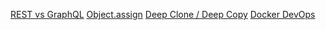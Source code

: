[REST vs GraphQL](/rest-vs-graphql.md)
[Object.assign](/object.assign.md)
[Deep Clone / Deep Copy](/deep-clone-deep-copy.md)
[Docker DevOps](/docker-devops.md)
